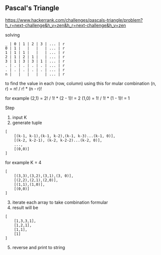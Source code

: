 ## Pascal's Triangle

https://www.hackerrank.com/challenges/pascals-triangle/problem?h_r=next-challenge&h_v=zen&h_r=next-challenge&h_v=zen

solving
```
_ | 0 | 1 | 2 | 3 | ... | r
0 | 1 |   |   |   | ... | r 
1 | 1 | 1 |   |   | ... | r 
2 | 1 | 2 | 1 |   | ... | r 
3 | 1 | 3 | 3 | 1 | ... | r 
. | . | . | . | . | ... | r 
. | . | . | . | . | ... | r 
n |   |   |   |   | ... | r 
```

to find the value in each (row, column) using this for mular
combination (n, r) = n! / r! * (n - r)!

for example
(2,1) = 2! / 1! * (2 - 1)! = 2
(1,0) = 1! / 1! * (1 - 1)! = 1

Step
1. input K
2. generate tuple 
```
[
    [(k-1, k-1),(k-1, k-2),(k-1, k-3)...(k-1, 0)],
    [(k-2, k-2-1), (k-2, k-2-2)...(k-2, 0)],
    ...,
    [(0,0)]
]
```
for example K = 4
```
[
    [(3,3),(3,2),(3,1),(3, 0)],
    [(2,2),(2,1),(2,0)],
    [(1,1),(1,0)],
    [(0,0)]
]
```
3. iterate each array to take combination formular
4. result will be
```
[
    [1,3,3,1],
    [1,2,1],
    [1,1],
    [1]
]
```
5. reverse and print to string